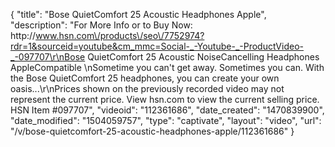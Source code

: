 {
    "title": "Bose QuietComfort 25 Acoustic Headphones  Apple",
    "description": "For More Info or to Buy Now: http:\/\/www.hsn.com\/products\/seo\/7752974?rdr=1&sourceid=youtube&cm_mmc=Social-_-Youtube-_-ProductVideo-_-097707\r\nBose QuietComfort 25 Acoustic NoiseCancelling Headphones  AppleCompatible \nSometime you can't get away. Sometimes you can. With the Bose QuietComfort 25 headphones, you can create your own oasis...\r\nPrices shown on the previously recorded video may not represent the current price.  View hsn.com to view the current selling price. HSN Item #097707",
    "videoid": "112361686",
    "date_created": "1470839900",
    "date_modified": "1504059757",
    "type": "captivate",
    "layout": "video",
    "url": "\/v\/bose-quietcomfort-25-acoustic-headphones-apple\/112361686"
}